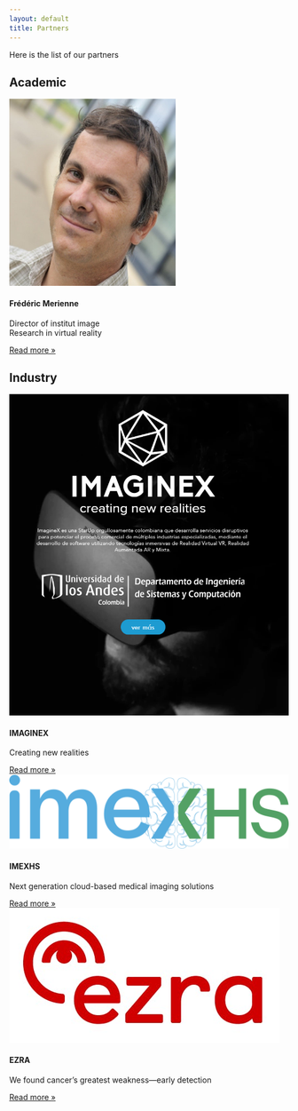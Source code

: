 ```yaml
---
layout: default
title: Partners
---
```

Here is the list of our partners

## Academic

<div class="col-lg-4 mb-4">
</div>

<div class="col-lg-4 mb-4">
		<div class="card">
		    <div class="card-body">
		            <a href="https://www.linkedin.com/in/fr%C3%A9d%C3%A9ric-merienne-45158614/es-es" target ="#blank">
		                <img class="img-fluid mb-3" src="./img/fredericMerienne.jpg" width = "300" height = "337" alt="Frederic Merienne">
		            </a>
		                    <h4 class="card-title">
		                Frédéric Merienne
		            </h4>
		            <p class="card-text">Director of institut image <br> Research in virtual reality</p>
		            <a href="https://www.linkedin.com/in/fr%C3%A9d%C3%A9ric-merienne-45158614/es-es" target ="#blank"> Read more »</a>
		        </div>
		    <div class="card-footer d-flex flex-row flex-wrap justify-content-center">
		     </div>
  		</div>
</div>

<div class="col-lg-4 mb-4">
</div>

## Industry
<div class="row">
	<div class="col-lg-4 mb-4">
	<div class="card">
		    <div class="card-body">
		            <a href="http://imagine-x.co/" target ="#blank">
		                <img class="img-fluid mb-3" src="./img/imaginex.PNG" alt="Imaginex">
		            </a>
		                    <h4 class="card-title">
		                IMAGINEX
		            </h4>
		            <p class="card-text">Creating new realities</p>
		            <a href="http://imagine-x.co/" target ="#blank"> Read more »</a>
		        </div>
		    <div class="card-footer d-flex flex-row flex-wrap justify-content-center">
		     </div>
  		</div>		
</div>

<div class="col-lg-4 mb-4">
	<div class="card">
		    <div class="card-body">
		            <a href="https://imexhs.com/" target ="#blank">
		                <img class="img-fluid mb-3" src="./img/imexhs.png" alt="ImexHS">
		            </a>
		                    <h4 class="card-title">
		                IMEXHS
		            </h4>
		            <p class="card-text">Next generation cloud-based medical imaging solutions</p>
		            <a href="https://imexhs.com/" target ="#blank"> Read more »</a>
		        </div>
		    <div class="card-footer d-flex flex-row flex-wrap justify-content-center">
		     </div>
  		</div>
		
</div>

<div class="col-lg-4 mb-4">
	<div class="card">
		    <div class="card-body">
		            <a href="https://ezra.com/" target ="#blank">
		                <img class="img-fluid mb-3" src="./img/ezra.jfif" alt="ImexHS">
		            </a>
		                    <h4 class="card-title">
		                EZRA
		            </h4>
		            <p class="card-text">We found cancer’s greatest weakness—early detection</p>
		            <a href="https://ezra.com/" target ="#blank"> Read more »</a>
		        </div>
		    <div class="card-footer d-flex flex-row flex-wrap justify-content-center">
		     </div>
  		</div>
</div>

</div>


